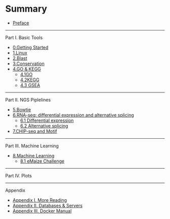 # Summary

* [Preface](README.md)
---
Part I.  Basic Tools
* [0.Getting Started](getting-started.md)
* [1.Linux](1.Linux.md)
* [2.Blast](2.seqblast.md)
* [3.Conservation](3.conservation.md)
* [4.GO & KEGG](4.GOKEGG.md)
  * [4.1GO](4.1.GO.md)
  * [4.2KEGG](4.2.KEGG.md)
  * [4.3 GSEA](43-gsea.md)

---
Part II. NGS Piplelines
* [5.Bowtie](5.seqbowtie.md)
* [6.RNA-seq: differential expression and alternative splicing ](6.differential_alternative.md)
  * [6.1 Differential expression](6.1.basic_analyses.md)
  * [6.2 Alternative splicing](6.2.alternative.md)
* [7.CHIP-seq and Motif](7.chipseq_motif.md)

---
Part III. Machine Learning
* [8.Machine Learning](8.machine_learning.md)
  * [8.1 eMaize Challenge ](8.machine_learning/81.md)

---
Part IV. Plots

---
Appendix

* [Appendix I. More Reading](9.more.md)
* [Appendix II. Databases & Servers](10.appendix-ii.md)
* [Appendix III. Docker Manual](getting-started.md)

